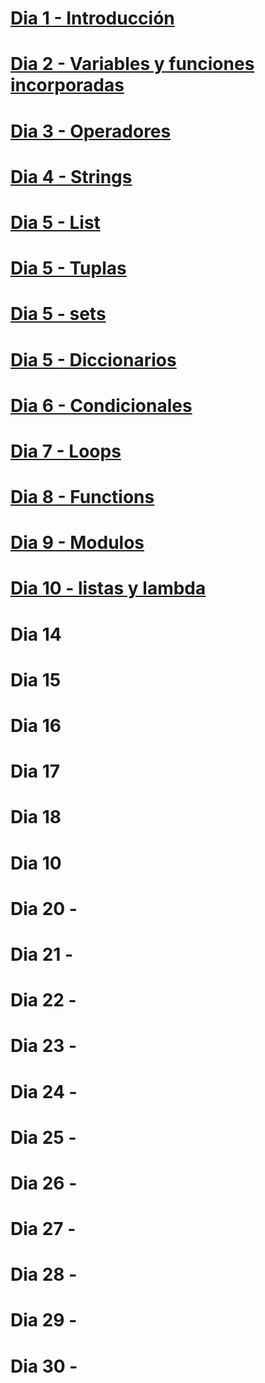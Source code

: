 # [Dia 1 - Introducción](dia1.md)
# [Dia 2 - Variables y funciones incorporadas](dia2.md)
# [Dia 3 - Operadores](dia3.md)
# [Dia 4 - Strings](dia4.md)
# [Dia 5 - List](dia5.md)
# [Dia 5 - Tuplas](dia5b.md)
# [Dia 5 - sets](dia5c.md)
# [Dia 5 - Diccionarios](dia5d.md)
# [Dia 6 - Condicionales](dia6.md) 
# [Dia 7  - Loops](dia7.md)

# [Dia 8 - Functions](dia8.md) 
# [Dia 9 - Modulos](dia9/dia9.md)
# [Dia 10 - listas y lambda](dia10/dia10.md)
# Dia 14
# Dia 15
# Dia 16
# Dia 17
# Dia 18
# Dia 10
# Dia 20 -
# Dia 21 -
# Dia 22 -
# Dia 23 -
# Dia 24 -
# Dia 25 -
# Dia 26 -
# Dia 27 -
# Dia 28 -
# Dia 29 -
# Dia 30 - 
